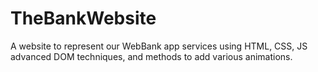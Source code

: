 # TheBankWebsite
A website to represent our WebBank app services using HTML, CSS, JS advanced DOM techniques, and methods to add various animations.
